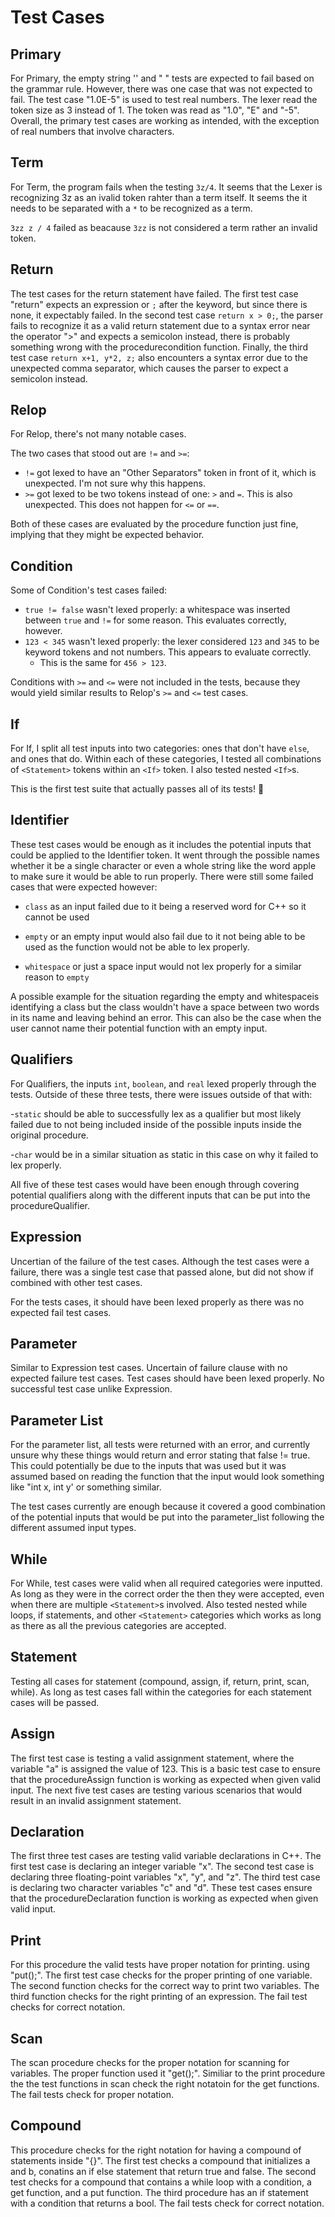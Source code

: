 # Test Cases

## Primary

For Primary, the empty string '' and " " tests are expected to fail based on the grammar rule. However, there was one case that was not expected to fail. The test case "1.0E-5" is used to test real numbers. The lexer read the token size as 3 instead of 1. The token was read as "1.0", "E" and "-5". Overall, the primary test cases are working as intended, with the exception of real numbers that involve characters.

## Term

For Term, the program fails when the testing `3z/4`. It seems that the Lexer is recognizing 3z as an ivalid token rahter than a term itself. It seems the it needs to be separated with a `*` to be recognized as a term. 

`3zz z / 4` failed as beacause `3zz` is not considered a term rather an invalid token.

## Return
The test cases for the return statement have failed. The first test case "return" expects an expression or `;` after the keyword, but since there is none, it expectably failed. In the second test case `return x > 0;`, the parser fails to recognize it as a valid return statement due to a syntax error near the operator ">" and expects a semicolon instead, there is probably something wrong with the procedurecondition function. Finally, the third test case `return x+1, y*2, z;` also encounters a syntax error due to the unexpected comma separator, which causes the parser to expect a semicolon instead.

## Relop

For Relop, there's not many notable cases.

The two cases that stood out are `!=` and `>=`:

- `!=` got lexed to have an "Other Separators" token in front of it, which is
  unexpected. I'm not sure why this happens.
- `>=` got lexed to be two tokens instead of one: `>` and `=`. This is also
  unexpected. This does not happen for `<=` or `==`.

Both of these cases are evaluated by the procedure function just fine, implying
that they might be expected behavior.

## Condition

Some of Condition's test cases failed:

- `true != false` wasn't lexed properly: a whitespace was inserted between
  `true` and `!=` for some reason. This evaluates correctly, however.
- `123 < 345` wasn't lexed properly: the lexer considered `123` and `345` to be
  keyword tokens and not numbers. This appears to evaluate correctly.
	- This is the same for `456 > 123`.

Conditions with `>=` and `<=` were not included in the tests, because they would
yield similar results to Relop's `>=` and `<=` test cases.

## If

For If, I split all test inputs into two categories: ones that don't have
`else`, and ones that do. Within each of these categories, I tested all
combinations of `<Statement>` tokens within an `<If>` token. I also tested
nested `<If>`s.

This is the first test suite that actually passes all of its tests! 🎉

## Identifier

These test cases would be enough as it includes the potential inputs that could be applied
to the Identifier token. It went through the possible names whether it be a single character
or even a whole string like the word apple to make sure it would be able to run properly. 
There were still some failed cases that were expected however:

- `class` as an input failed due to it being a reserved word for C++ so it cannot be used

- `empty` or an empty input would also fail due to it not being able to be used as 
  the function would not be able to lex properly.
  
- `whitespace` or just a space input would not lex properly for a similar reason to `empty`

A possible example for the situation regarding the empty and whitespaceis identifying 
a class but the class wouldn't have a space between two words in its name and leaving 
behind an error. This can also be the case when the user cannot name their potential 
function with an empty input.

## Qualifiers

For Qualifiers, the inputs `int`, `boolean`, and `real` lexed properly through the tests. Outside of
these three tests, there were issues outside of that with: 

-`static` should be able to successfully lex as a qualifier but most likely failed due to not being
included inside of the possible inputs inside the original procedure.

-`char` would be in a similar situation as static in this case on why it failed to lex properly.

All five of these test cases would have been enough through covering potential qualifiers along with
the different inputs that can be put into the procedureQualifier.

## Expression
Uncertian of the failure of the test cases. Although the test cases were a failure,
there was a single test case that passed alone, but did not show if combined with other
test cases.

For the tests cases, it should have been lexed properly as there was no expected fail test
cases.

## Parameter
Similar to Expression test cases. Uncertain of failure clause with no expected failure test
cases. Test cases should have been lexed properly. No successful test case unlike Expression.

## Parameter List

For the parameter list, all tests were returned with an error, and currently unsure why 
these things would return and error stating that false != true. This could potentially
be due to the inputs that was used but it was assumed based on reading the function
that the input would look something like "int x, int y' or something similar. 

The test cases currently are enough because it covered a good combination of the potential
inputs that would be put into the parameter_list following the different assumed
input types.


## While
For While, test cases were valid when all required categories were inputted.
As long as they were in the correct order the then they were accepted, even when
there are multiple `<Statement>`s involved. Also tested nested while loops, if
statements, and other `<Statement>` categories which works as long as there as
all the previous categories are accepted.

## Statement
Testing all cases for statement (compound, assign, if, return, print, scan, while).
As long as test cases fall within the categories for each statement cases will
be passed.

## Assign
The first test case is testing a valid assignment statement, where the variable "a" is assigned the value of 123. This is a basic test case to ensure that the procedureAssign function is working as expected when given valid input. The next five test cases are testing various scenarios that would result in an invalid assignment statement. 

## Declaration
The first three test cases are testing valid variable declarations in C++. The first test case is declaring an integer variable "x". The second test case is declaring three floating-point variables "x", "y", and "z". The third test case is declaring two character variables "c" and "d". These test cases ensure that the procedureDeclaration function is working as expected when given valid input.

## Print
For this procedure the valid tests have proper notation for printing. using "put();". The first test case checks for the proper printing of one variable. The second function checks for the correct way to print two variables. The third function checks for the right printing of an expression. The fail test checks for correct notation.

## Scan
The scan procedure checks for the proper notation for scanning for variables. The proper function used it "get();". Similiar to the print procedure the the test functions in scan check the right notatoin for the get functions. The fail tests check for proper notation.

## Compound
This procedure checks for the right notation for having a compound of statements inside "{}". The first test checks a compound that initializes a and b, conatins an if else statement that return true and false. The second test checks for a compound that contains a while loop with a condition, a get function, and a put function. The third procedure has an if statement with a condition that returns a bool. The fail tests check for correct notation.